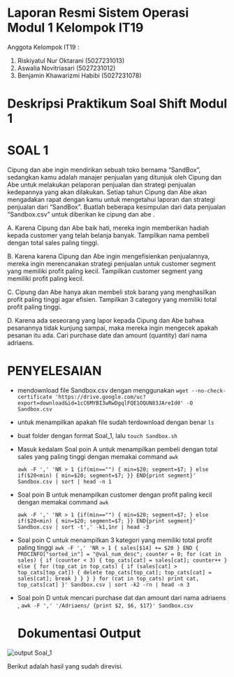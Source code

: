 # Laporan Resmi Sistem Operasi Modul 1 Kelompok IT19

Anggota Kelompok IT19 : 
1. Riskiyatul Nur Oktarani (5027231013)
2. Aswalia Novitriasari (5027231012)
3. Benjamin Khawarizmi Habibi (5027231078)

# Deskripsi Praktikum Soal Shift Modul 1 
# SOAL 1
Cipung dan abe ingin mendirikan sebuah toko bernama “SandBox”, sedangkan kamu adalah manajer penjualan yang ditunjuk oleh Cipung dan Abe untuk melakukan pelaporan penjualan dan strategi penjualan kedepannya yang akan dilakukan. Setiap tahun Cipung dan Abe akan mengadakan rapat dengan kamu untuk mengetahui laporan dan strategi penjualan dari “SandBox”. Buatlah beberapa kesimpulan dari data penjualan “Sandbox.csv” untuk diberikan ke cipung dan abe .

A. Karena Cipung dan Abe baik hati, mereka ingin memberikan hadiah kepada customer yang telah belanja banyak. Tampilkan nama pembeli dengan total sales paling tinggi.

B. Karena karena Cipung dan Abe ingin mengefisienkan penjualannya, mereka ingin merencanakan strategi penjualan untuk customer segment yang memiliki profit paling kecil. Tampilkan customer segment yang memiliki profit paling kecil.

C. Cipung dan Abe hanya akan membeli stok barang yang menghasilkan profit paling tinggi agar efisien. Tampilkan 3 category yang memiliki total profit paling tinggi.

D. Karena ada seseorang yang lapor kepada Cipung dan Abe bahwa pesanannya tidak kunjung sampai, maka mereka ingin mengecek apakah pesanan itu ada. Cari purchase date dan amount (quantity) dari nama adriaens.

# PENYELESAIAN
- mendownload file Sandbox.csv dengan menggunakan
  ```wget --no-check-certificate 'https://drive.google.com/uc?export=download&id=1cC6MYBI3wRwDgqlFQE1OQUN83JAreId0' -O Sandbox.csv```
- untuk menampilkan apakah file sudah terdownload dengan benar
  ```ls```
- buat folder dengan format Soal_1, lalu
  ```touch Sandbox.sh```
- Masuk kedalam Soal poin A untuk menampilkan pembeli dengan total sales yang paling tinggi dengan memakai command ```awk```
  
  ```awk -F ',' 'NR > 1 {if(min=="") { min=$20; segment=$7; } else if($20<min) { min=$20; segment=$7; }} END{print segment}' Sandbox.csv | sort | head -n 1```
- Soal poin B untuk menampilkan customer dengan profit paling kecil dengan memakai command ```awk```
  
  ```awk -F ',' 'NR > 1 {if(min=="") { min=$20; segment=$7; } else if($20<min) { min=$20; segment=$7; }} END{print segment}' Sandbox.csv | sort -t',' -k1,1nr | head -3```
- Soal poin C untuk menampilkan 3 kategori yang memiliki total profit paling tinggi
  ```awk -F ',' 'NR > 1 { sales[$14] += $20 } END { PROCINFO["sorted_in"] = "@val_num_desc"; counter = 0; for (cat in sales) { if (counter < 3) { top_cats[cat] = sales[cat]; counter++ } else { for (top_cat in top_cats) { if (sales[cat] > top_cats[top_cat]) { delete top_cats[top_cat]; top_cats[cat] = sales[cat]; break } } } } for (cat in top_cats) print cat, top_cats[cat] }' Sandbox.csv | sort -k2 -rn | head -n 3```
  
- Soal poin D untuk mencari purchase dat dan amount dari nama adriaens ,
  ```awk -F ',' '/Adriaens/ {print $2, $6, $17}' Sandbox.csv```

  # Dokumentasi Output
![output Soal_1](https://github.com/Nopitrasari/Sisop-1-2024-MH-IT19/assets/151106171/d5c71589-237a-4a51-bbca-556a24542f7e)

Berikut adalah hasil yang sudah direvisi. 



